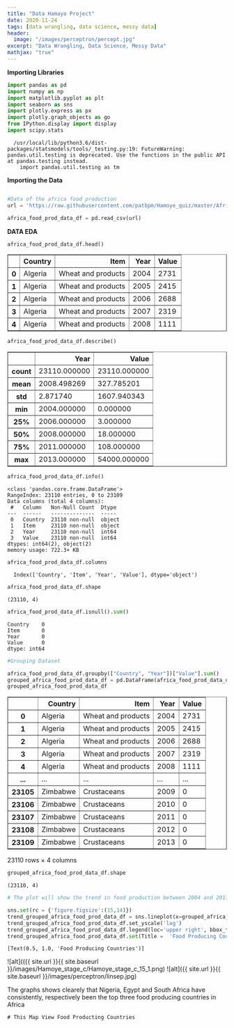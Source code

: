 ```yaml
---
title: "Data Hamayo Project"
date: 2020-11-24
tags: [data wrangling, data science, messy data]
header:
  image: "/images/perceptron/percept.jpg"
excerpt: "Data Wrangling, Data Science, Messy Data"
mathjax: "true"
---
```



**Importing Libraries**


```python
import pandas as pd
import numpy as np
import matplotlib.pyplot as plt
import seaborn as sns
import plotly.express as px
import plotly.graph_objects as go
from IPython.display import display
import scipy.stats
```
  ```
    /usr/local/lib/python3.6/dist-packages/statsmodels/tools/_testing.py:19: FutureWarning: pandas.util.testing is deprecated. Use the functions in the public API at pandas.testing instead.
      import pandas.util.testing as tm
  ```



**Importing the Data**


```python

#Data of the africa food production
url = 'https://raw.githubusercontent.com/patbpm/Hamoye_quiz/master/Africa%20Food%20Production%20(2004%20-%202013).csv'

africa_food_prod_data_df = pd.read_csv(url)
```

**DATA EDA**


```python
africa_food_prod_data_df.head()
```




<div>
<style scoped>
    .dataframe tbody tr th:only-of-type {
        vertical-align: middle;
    }

    .dataframe tbody tr th {
        vertical-align: top;
    }

    .dataframe thead th {
        text-align: right;
    }
</style>
<table border="1" class="dataframe">
  <thead>
    <tr style="text-align: right;">
      <th></th>
      <th>Country</th>
      <th>Item</th>
      <th>Year</th>
      <th>Value</th>
    </tr>
  </thead>
  <tbody>
    <tr>
      <th>0</th>
      <td>Algeria</td>
      <td>Wheat and products</td>
      <td>2004</td>
      <td>2731</td>
    </tr>
    <tr>
      <th>1</th>
      <td>Algeria</td>
      <td>Wheat and products</td>
      <td>2005</td>
      <td>2415</td>
    </tr>
    <tr>
      <th>2</th>
      <td>Algeria</td>
      <td>Wheat and products</td>
      <td>2006</td>
      <td>2688</td>
    </tr>
    <tr>
      <th>3</th>
      <td>Algeria</td>
      <td>Wheat and products</td>
      <td>2007</td>
      <td>2319</td>
    </tr>
    <tr>
      <th>4</th>
      <td>Algeria</td>
      <td>Wheat and products</td>
      <td>2008</td>
      <td>1111</td>
    </tr>
  </tbody>
</table>
</div>




```python
africa_food_prod_data_df.describe()
```




<div>
<style scoped>
    .dataframe tbody tr th:only-of-type {
        vertical-align: middle;
    }

    .dataframe tbody tr th {
        vertical-align: top;
    }

    .dataframe thead th {
        text-align: right;
    }
</style>
<table border="1" class="dataframe">
  <thead>
    <tr style="text-align: right;">
      <th></th>
      <th>Year</th>
      <th>Value</th>
    </tr>
  </thead>
  <tbody>
    <tr>
      <th>count</th>
      <td>23110.000000</td>
      <td>23110.000000</td>
    </tr>
    <tr>
      <th>mean</th>
      <td>2008.498269</td>
      <td>327.785201</td>
    </tr>
    <tr>
      <th>std</th>
      <td>2.871740</td>
      <td>1607.940343</td>
    </tr>
    <tr>
      <th>min</th>
      <td>2004.000000</td>
      <td>0.000000</td>
    </tr>
    <tr>
      <th>25%</th>
      <td>2006.000000</td>
      <td>3.000000</td>
    </tr>
    <tr>
      <th>50%</th>
      <td>2008.000000</td>
      <td>18.000000</td>
    </tr>
    <tr>
      <th>75%</th>
      <td>2011.000000</td>
      <td>108.000000</td>
    </tr>
    <tr>
      <th>max</th>
      <td>2013.000000</td>
      <td>54000.000000</td>
    </tr>
  </tbody>
</table>
</div>




```python
africa_food_prod_data_df.info()
```

    <class 'pandas.core.frame.DataFrame'>
    RangeIndex: 23110 entries, 0 to 23109
    Data columns (total 4 columns):
     #   Column   Non-Null Count  Dtype 
    ---  ------   --------------  ----- 
     0   Country  23110 non-null  object
     1   Item     23110 non-null  object
     2   Year     23110 non-null  int64 
     3   Value    23110 non-null  int64 
    dtypes: int64(2), object(2)
    memory usage: 722.3+ KB
    


```python
africa_food_prod_data_df.columns
```



  ```
    Index(['Country', 'Item', 'Year', 'Value'], dtype='object')
  ```



```python
africa_food_prod_data_df.shape
```



  
    (23110, 4)




```python
africa_food_prod_data_df.isnull().sum()
```




    Country    0
    Item       0
    Year       0
    Value      0
    dtype: int64




```python
#Grouping Dataset

africa_food_prod_data_df.groupby(["Country", "Year"])["Value"].sum()
grouped_africa_food_prod_data_df = pd.DataFrame(africa_food_prod_data_df)
grouped_africa_food_prod_data_df
```




<div>
<style scoped>
    .dataframe tbody tr th:only-of-type {
        vertical-align: middle;
    }

    .dataframe tbody tr th {
        vertical-align: top;
    }

    .dataframe thead th {
        text-align: right;
    }
</style>
<table border="1" class="dataframe">
  <thead>
    <tr style="text-align: right;">
      <th></th>
      <th>Country</th>
      <th>Item</th>
      <th>Year</th>
      <th>Value</th>
    </tr>
  </thead>
  <tbody>
    <tr>
      <th>0</th>
      <td>Algeria</td>
      <td>Wheat and products</td>
      <td>2004</td>
      <td>2731</td>
    </tr>
    <tr>
      <th>1</th>
      <td>Algeria</td>
      <td>Wheat and products</td>
      <td>2005</td>
      <td>2415</td>
    </tr>
    <tr>
      <th>2</th>
      <td>Algeria</td>
      <td>Wheat and products</td>
      <td>2006</td>
      <td>2688</td>
    </tr>
    <tr>
      <th>3</th>
      <td>Algeria</td>
      <td>Wheat and products</td>
      <td>2007</td>
      <td>2319</td>
    </tr>
    <tr>
      <th>4</th>
      <td>Algeria</td>
      <td>Wheat and products</td>
      <td>2008</td>
      <td>1111</td>
    </tr>
    <tr>
      <th>...</th>
      <td>...</td>
      <td>...</td>
      <td>...</td>
      <td>...</td>
    </tr>
    <tr>
      <th>23105</th>
      <td>Zimbabwe</td>
      <td>Crustaceans</td>
      <td>2009</td>
      <td>0</td>
    </tr>
    <tr>
      <th>23106</th>
      <td>Zimbabwe</td>
      <td>Crustaceans</td>
      <td>2010</td>
      <td>0</td>
    </tr>
    <tr>
      <th>23107</th>
      <td>Zimbabwe</td>
      <td>Crustaceans</td>
      <td>2011</td>
      <td>0</td>
    </tr>
    <tr>
      <th>23108</th>
      <td>Zimbabwe</td>
      <td>Crustaceans</td>
      <td>2012</td>
      <td>0</td>
    </tr>
    <tr>
      <th>23109</th>
      <td>Zimbabwe</td>
      <td>Crustaceans</td>
      <td>2013</td>
      <td>0</td>
    </tr>
  </tbody>
</table>
<p>23110 rows × 4 columns</p>
</div>




```python
grouped_africa_food_prod_data_df.shape
```




    (23110, 4)




```python
# The plot will show the trend in food production between 2004 and 2013

sns.set(rc = {'figure.figsize':(15,14)})
trend_grouped_africa_food_prod_data_df = sns.lineplot(x=grouped_africa_food_prod_data_df["Year"], y=grouped_africa_food_prod_data_df["Value"], hue=grouped_africa_food_prod_data_df["Country"], palette = 'bright', ci = None, data=grouped_africa_food_prod_data_df)
trend_grouped_africa_food_prod_data_df.set_yscale('log')
trend_grouped_africa_food_prod_data_df.legend(loc='upper right', bbox_to_anchor=(1.4, 1))
trend_grouped_africa_food_prod_data_df.set(Title =  'Food Producing Countries')
```




    [Text(0.5, 1.0, 'Food Producing Countries')]




    
![alt](({{ site.url }}{{ site.baseurl }}/images/Hamoye_stage_c/Hamoye_stage_c_15_1.png)
![alt]({{ site.url }}{{ site.baseurl }}/images/perceptron/linsep.jpg)
    


 The graphs shows clearely that Nigeria, Egypt and South Africa have consistently, respectively been the top three food producing countries in Africa


```
# This Map View Food Producting Countries
```
